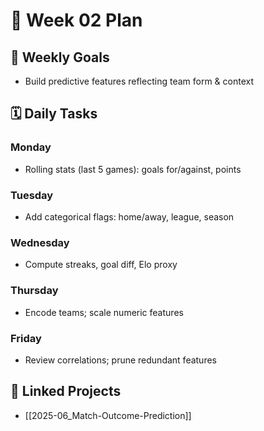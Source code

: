 # 📅 Week 02 Plan

## 🎯 Weekly Goals
- Build predictive features reflecting team form & context

## 🗓️ Daily Tasks
### Monday
- Rolling stats (last 5 games): goals for/against, points
### Tuesday
- Add categorical flags: home/away, league, season
### Wednesday
- Compute streaks, goal diff, Elo proxy
### Thursday
- Encode teams; scale numeric features
### Friday
- Review correlations; prune redundant features

## 🔁 Linked Projects
- [[2025-06_Match-Outcome-Prediction]]
